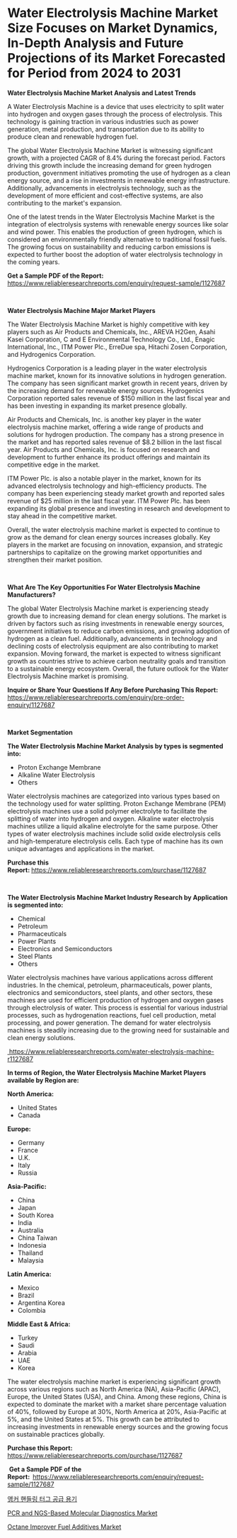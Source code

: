 <p><h1>Water Electrolysis Machine Market Size Focuses on Market Dynamics, In-Depth Analysis and Future Projections of its Market Forecasted for Period from 2024 to 2031</h1></p><p><strong>Water Electrolysis Machine Market Analysis and Latest Trends</strong></p>
<p><p>A Water Electrolysis Machine is a device that uses electricity to split water into hydrogen and oxygen gases through the process of electrolysis. This technology is gaining traction in various industries such as power generation, metal production, and transportation due to its ability to produce clean and renewable hydrogen fuel.</p><p>The global Water Electrolysis Machine Market is witnessing significant growth, with a projected CAGR of 8.4% during the forecast period. Factors driving this growth include the increasing demand for green hydrogen production, government initiatives promoting the use of hydrogen as a clean energy source, and a rise in investments in renewable energy infrastructure. Additionally, advancements in electrolysis technology, such as the development of more efficient and cost-effective systems, are also contributing to the market's expansion.</p><p>One of the latest trends in the Water Electrolysis Machine Market is the integration of electrolysis systems with renewable energy sources like solar and wind power. This enables the production of green hydrogen, which is considered an environmentally friendly alternative to traditional fossil fuels. The growing focus on sustainability and reducing carbon emissions is expected to further boost the adoption of water electrolysis technology in the coming years.</p></p>
<p><strong>Get a Sample PDF of the Report:&nbsp;</strong> <a href="https://www.reliableresearchreports.com/enquiry/request-sample/1127687">https://www.reliableresearchreports.com/enquiry/request-sample/1127687</a></p>
<p>&nbsp;</p>
<p><strong>Water Electrolysis Machine Major Market Players</strong></p>
<p><p>The Water Electrolysis Machine Market is highly competitive with key players such as Air Products and Chemicals, Inc., AREVA H2Gen, Asahi Kasei Corporation, C and E Environmental Technology Co., Ltd., Enagic International, Inc., ITM Power Plc., ErreDue spa, Hitachi Zosen Corporation, and Hydrogenics Corporation. </p><p>Hydrogenics Corporation is a leading player in the water electrolysis machine market, known for its innovative solutions in hydrogen generation. The company has seen significant market growth in recent years, driven by the increasing demand for renewable energy sources. Hydrogenics Corporation reported sales revenue of $150 million in the last fiscal year and has been investing in expanding its market presence globally.</p><p>Air Products and Chemicals, Inc. is another key player in the water electrolysis machine market, offering a wide range of products and solutions for hydrogen production. The company has a strong presence in the market and has reported sales revenue of $8.2 billion in the last fiscal year. Air Products and Chemicals, Inc. is focused on research and development to further enhance its product offerings and maintain its competitive edge in the market.</p><p>ITM Power Plc. is also a notable player in the market, known for its advanced electrolysis technology and high-efficiency products. The company has been experiencing steady market growth and reported sales revenue of $25 million in the last fiscal year. ITM Power Plc. has been expanding its global presence and investing in research and development to stay ahead in the competitive market.</p><p>Overall, the water electrolysis machine market is expected to continue to grow as the demand for clean energy sources increases globally. Key players in the market are focusing on innovation, expansion, and strategic partnerships to capitalize on the growing market opportunities and strengthen their market position.</p></p>
<p>&nbsp;</p>
<p><strong>What Are The Key Opportunities For Water Electrolysis Machine Manufacturers?</strong></p>
<p><p>The global Water Electrolysis Machine market is experiencing steady growth due to increasing demand for clean energy solutions. The market is driven by factors such as rising investments in renewable energy sources, government initiatives to reduce carbon emissions, and growing adoption of hydrogen as a clean fuel. Additionally, advancements in technology and declining costs of electrolysis equipment are also contributing to market expansion. Moving forward, the market is expected to witness significant growth as countries strive to achieve carbon neutrality goals and transition to a sustainable energy ecosystem. Overall, the future outlook for the Water Electrolysis Machine market is promising.</p></p>
<p><strong>Inquire or Share Your Questions If Any Before Purchasing This Report:</strong> <a href="https://www.reliableresearchreports.com/enquiry/pre-order-enquiry/1127687">https://www.reliableresearchreports.com/enquiry/pre-order-enquiry/1127687</a></p>
<p>&nbsp;</p>
<p><strong>Market Segmentation</strong></p>
<p><strong>The Water Electrolysis Machine Market Analysis by types is segmented into:</strong></p>
<p><ul><li>Proton Exchange Membrane</li><li>Alkaline Water Electrolysis</li><li>Others</li></ul></p>
<p><p>Water electrolysis machines are categorized into various types based on the technology used for water splitting. Proton Exchange Membrane (PEM) electrolysis machines use a solid polymer electrolyte to facilitate the splitting of water into hydrogen and oxygen. Alkaline water electrolysis machines utilize a liquid alkaline electrolyte for the same purpose. Other types of water electrolysis machines include solid oxide electrolysis cells and high-temperature electrolysis cells. Each type of machine has its own unique advantages and applications in the market.</p></p>
<p><strong>Purchase this Report:&nbsp;</strong><a href="https://www.reliableresearchreports.com/purchase/1127687">https://www.reliableresearchreports.com/purchase/1127687</a></p>
<p>&nbsp;</p>
<p><strong>The Water Electrolysis Machine Market Industry Research by Application is segmented into:</strong></p>
<p><ul><li>Chemical</li><li>Petroleum</li><li>Pharmaceuticals</li><li>Power Plants</li><li>Electronics and Semiconductors</li><li>Steel Plants</li><li>Others</li></ul></p>
<p><p>Water electrolysis machines have various applications across different industries. In the chemical, petroleum, pharmaceuticals, power plants, electronics and semiconductors, steel plants, and other sectors, these machines are used for efficient production of hydrogen and oxygen gases through electrolysis of water. This process is essential for various industrial processes, such as hydrogenation reactions, fuel cell production, metal processing, and power generation. The demand for water electrolysis machines is steadily increasing due to the growing need for sustainable and clean energy solutions.</p></p>
<p><a href="https://www.reliableresearchreports.com/water-electrolysis-machine-r1127687">&nbsp;https://www.reliableresearchreports.com/water-electrolysis-machine-r1127687</a></p>
<p><strong>In terms of Region, the Water Electrolysis Machine Market Players available by Region are:</strong></p>
<p>
    <p> <strong> North America: </strong>
        <ul>
            <li>United States</li>
            <li>Canada</li>
        </ul>
        </p> 
    <p> <strong> Europe: </strong>
        <ul>
            <li>Germany</li>
            <li>France</li>
            <li>U.K.</li>
            <li>Italy</li>
            <li>Russia</li>
        </ul>
        </p> 
    <p> <strong> Asia-Pacific: </strong>
        <ul>
            <li>China</li>
            <li>Japan</li>
            <li>South Korea</li>
            <li>India</li>
            <li>Australia</li>
            <li>China Taiwan</li>
            <li>Indonesia</li>
            <li>Thailand</li>
            <li>Malaysia</li>
        </ul>
        </p> 
    <p> <strong> Latin America: </strong>
        <ul>
            <li>Mexico</li>
            <li>Brazil</li>
            <li>Argentina Korea</li>
            <li>Colombia</li>
        </ul>
        </p> 
    <p> <strong> Middle East & Africa: </strong>
        <ul>
            <li>Turkey</li>
            <li>Saudi</li>
            <li>Arabia</li>
            <li>UAE</li>
            <li>Korea</li>
        </ul>
    </p>
    </p>
<p><p>The water electrolysis machine market is experiencing significant growth across various regions such as North America (NA), Asia-Pacific (APAC), Europe, the United States (USA), and China. Among these regions, China is expected to dominate the market with a market share percentage valuation of 40%, followed by Europe at 30%, North America at 20%, Asia-Pacific at 5%, and the United States at 5%. This growth can be attributed to increasing investments in renewable energy sources and the growing focus on sustainable practices globally.</p></p>
<p><strong>Purchase this Report: </strong><a href="https://www.reliableresearchreports.com/purchase/1127687">https://www.reliableresearchreports.com/purchase/1127687</a></p>
<p>&nbsp;<strong>Get a Sample PDF of the Report:&nbsp;&nbsp;</strong><a href="https://www.reliableresearchreports.com/enquiry/request-sample/1127687">https://www.reliableresearchreports.com/enquiry/request-sample/1127687</a></p>
<p><strong></strong></p>
<p><p><a href="https://github.com/RonSpencer61/Market-Research-Report-List-1/blob/main/974908051841.md">앵커 핸들링 터그 공급 용기</a></p><p><a href="https://www.linkedin.com/pulse/pcr-ngs-based-molecular-diagnostics-market-comprehensive-assessment-5hwrf">PCR and NGS-Based Molecular Diagnostics Market</a></p><p><a href="https://www.linkedin.com/pulse/octane-improver-fuel-additivesnbspmarket-focuses-market-ewhhe">Octane Improver Fuel Additives Market</a></p></p>
